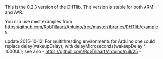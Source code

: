 
This is the 0.2.3 version of the DHTlib.
This version is stable for both ARM and AVR.

You can use most examples from https://github.com/RobTillaart/Arduino/tree/master/libraries/DHTlib/examples

update 2015-10-12:
For multithreading environments for Arduino one could replace
    delay(wakeupDelay);
with
    delayMicroseconds(wakeupDelay * 1000UL);
see also - https://github.com/RobTillaart/Arduino/pull/25 -

